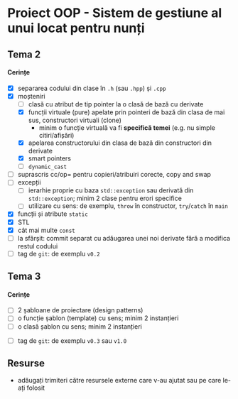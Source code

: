# Proiect OOP - Sistem de gestiune al unui locat pentru nunți

## Tema 2

#### Cerințe
- [X] separarea codului din clase în `.h` (sau `.hpp`) și `.cpp`
- [X] moșteniri
  - [ ] clasă cu atribut de tip pointer la o clasă de bază cu derivate
  - [X] funcții virtuale (pure) apelate prin pointeri de bază din clasa de mai sus, constructori virtuali (clone)
    - minim o funcție virtuală va fi **specifică temei** (e.g. nu simple citiri/afișări)
  - [X] apelarea constructorului din clasa de bază din constructori din derivate
  - [X] smart pointers
  - [ ] `dynamic_cast`
- [ ] suprascris cc/op= pentru copieri/atribuiri corecte, copy and swap
- [ ] excepții
  - [ ] ierarhie proprie cu baza `std::exception` sau derivată din `std::exception`; minim 2 clase pentru erori specifice
  - [ ] utilizare cu sens: de exemplu, `throw` în constructor, `try`/`catch` în `main`
- [X] funcții și atribute `static`
- [X] STL
- [X] cât mai multe `const`
- [ ] la sfârșit: commit separat cu adăugarea unei noi derivate fără a modifica restul codului
- [ ] tag de `git`: de exemplu `v0.2`

## Tema 3

#### Cerințe
- [ ] 2 șabloane de proiectare (design patterns)
- [ ] o funcție șablon (template) cu sens; minim 2 instanțieri
- [ ] o clasă șablon cu sens; minim 2 instanțieri
<!-- - [ ] o specializare pe funcție/clasă șablon -->
- [ ] tag de `git`: de exemplu `v0.3` sau `v1.0`

## Resurse

- adăugați trimiteri către resursele externe care v-au ajutat sau pe care le-ați folosit
